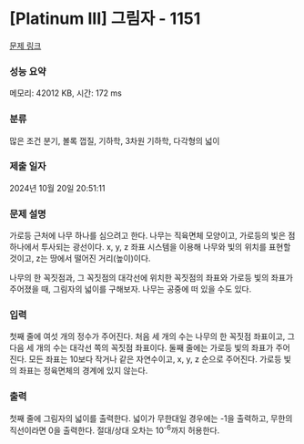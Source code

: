# [Platinum III] 그림자 - 1151 

[문제 링크](https://www.acmicpc.net/problem/1151) 

### 성능 요약

메모리: 42012 KB, 시간: 172 ms

### 분류

많은 조건 분기, 볼록 껍질, 기하학, 3차원 기하학, 다각형의 넓이

### 제출 일자

2024년 10월 20일 20:51:11

### 문제 설명

<p>가로등 근처에 나무 하나를 심으려고 한다. 나무는 직육면체 모양이고, 가로등의 빛은 점 하나에서 투사되는 광선이다. x, y, z 좌표 시스템을 이용해 나무와 빛의 위치를 표현할 것이고, z는 땅에서 떨어진 거리(높이)이다.</p>

<p>나무의 한 꼭짓점과, 그 꼭짓점의 대각선에 위치한 꼭짓점의 좌표와 가로등 빛의 좌표가 주어졌을 때, 그림자의 넓이를 구해보자. 나무는 공중에 떠 있을 수도 있다.</p>

### 입력 

 <p>첫째 줄에 여섯 개의 정수가 주어진다. 처음 세 개의 수는 나무의 한 꼭짓점 좌표이고, 그 다음 세 개의 수는 대각선 쪽의 꼭짓점 좌표이다. 둘째 줄에는 가로등 빛의 좌표가 주어진다. 모든 좌표는 10보다 작거나 같은 자연수이고, x, y, z 순으로 주어진다. 가로등 빛의 좌표는 정육면체의 경계에 있지 않는다.</p>

### 출력 

 <p>첫째 줄에 그림자의 넓이를 출력한다. 넓이가 무한대일 경우에는 -1을 출력하고, 무한의 직선이라면 0을 출력한다. 절대/상대 오차는 10<sup>-6</sup>까지 허용한다.</p>

